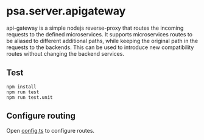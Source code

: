 # psa.server.apigateway

api-gateway is a simple nodejs reverse-proxy that routes the incoming requests to the defined microservices.
It supports microservices routes to be aliased to different additional paths, while keeping the original path in the requests to the backends.
This can be used to introduce new compatibility routes without changing the backend services.

## Test

```shell
npm install
npm run test
npm run test.unit
```

## Configure routing

Open [config.ts](./src/config.ts) to configure routes.
